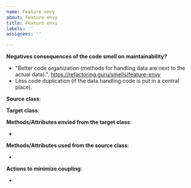 ```yaml
---
name: Feature envy
about: Feature envy
title: Feature envy
labels: ''
assignees: ''

---
```

**Negatives consequences of the code smell on maintainability?**

- "Better code organization (methods for handling data are next to the actual data).", https://refactoring.guru/smells/feature-envy
- Less code duplication (if the data handling code is put in a central place).

**Source class**:

**Target class**:

**Methods/Attributes envied from the target class**:

- 

**Methods/Attributes used from the source class**:

- 

**Actions to minimize coupling**:

-
